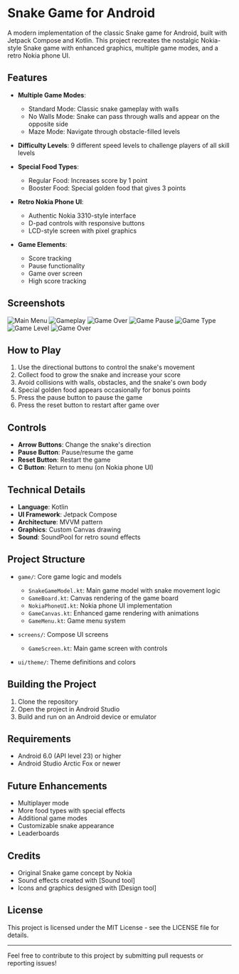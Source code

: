 # Snake Game for Android

A modern implementation of the classic Snake game for Android, built with Jetpack Compose and Kotlin. This project recreates the nostalgic Nokia-style Snake game with enhanced graphics, multiple game modes, and a retro Nokia phone UI.

## Features

- **Multiple Game Modes**:
  - Standard Mode: Classic snake gameplay with walls
  - No Walls Mode: Snake can pass through walls and appear on the opposite side
  - Maze Mode: Navigate through obstacle-filled levels

- **Difficulty Levels**: 9 different speed levels to challenge players of all skill levels

- **Special Food Types**:
  - Regular Food: Increases score by 1 point
  - Booster Food: Special golden food that gives 3 points

- **Retro Nokia Phone UI**:
  - Authentic Nokia 3310-style interface
  - D-pad controls with responsive buttons
  - LCD-style screen with pixel graphics

- **Game Elements**:
  - Score tracking
  - Pause functionality
  - Game over screen
  - High score tracking

## Screenshots

![Main Menu](screenshots/s_game.jpg)
![Gameplay](screenshots/s_game2.jpg)
![Game Over](screenshots/s_game6.jpg)
![Game Pause](screenshots/s_game5.jpg)
![Game Type](screenshots/s_game4.jpg)
![Game Level](screenshots/s_game3.jpg)
![Game Over](screenshots/s_game6.jpg)

## How to Play

1. Use the directional buttons to control the snake's movement
2. Collect food to grow the snake and increase your score
3. Avoid collisions with walls, obstacles, and the snake's own body
4. Special golden food appears occasionally for bonus points
5. Press the pause button to pause the game
6. Press the reset button to restart after game over

## Controls

- **Arrow Buttons**: Change the snake's direction
- **Pause Button**: Pause/resume the game
- **Reset Button**: Restart the game
- **C Button**: Return to menu (on Nokia phone UI)

## Technical Details

- **Language**: Kotlin
- **UI Framework**: Jetpack Compose
- **Architecture**: MVVM pattern
- **Graphics**: Custom Canvas drawing
- **Sound**: SoundPool for retro sound effects

## Project Structure

- `game/`: Core game logic and models
  - `SnakeGameModel.kt`: Main game model with snake movement logic
  - `GameBoard.kt`: Canvas rendering of the game board
  - `NokiaPhoneUI.kt`: Nokia phone UI implementation
  - `GameCanvas.kt`: Enhanced game rendering with animations
  - `GameMenu.kt`: Game menu system
  
- `screens/`: Compose UI screens
  - `GameScreen.kt`: Main game screen with controls
  
- `ui/theme/`: Theme definitions and colors

## Building the Project

1. Clone the repository
2. Open the project in Android Studio
3. Build and run on an Android device or emulator

## Requirements

- Android 6.0 (API level 23) or higher
- Android Studio Arctic Fox or newer

## Future Enhancements

- Multiplayer mode
- More food types with special effects
- Additional game modes
- Customizable snake appearance
- Leaderboards

## Credits

- Original Snake game concept by Nokia
- Sound effects created with [Sound tool]
- Icons and graphics designed with [Design tool]

## License

This project is licensed under the MIT License - see the LICENSE file for details.

---

Feel free to contribute to this project by submitting pull requests or reporting issues!
